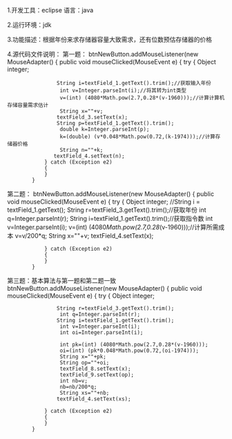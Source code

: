 1.开发工具：eclipse
  语言：java

2.运行环境：jdk

3.功能描述：根据年份来求存储器容量大致需求，还有位数预估存储器的价格

4.源代码文件说明： 
  第一题：
  btnNewButton.addMouseListener(new MouseAdapter()
        {
            public void mouseClicked(MouseEvent e)
            {
                try
                {
                	Object integer;
					
					String i=textField_1.getText().trim();//获取输入年份
					 int v=Integer.parseInt(i);//将其转为int类型
					 v=(int) (4080*Math.pow(2.7,0.28*(v-1960)));//计算计算机存储容量需求估计
					 String x=""+v;
                    textField_3.setText(x);
                    String p=textField_1.getText().trim();
					 double k=Integer.parseInt(p);
					 k=(double) (v*0.048*Math.pow(0.72,(k-1974)));//计算存储器价格
					 String n=""+k;
                   textField_4.setText(n);
                } catch (Exception e2)
                {
                }
            }
  第二题：
  btnNewButton.addMouseListener(new MouseAdapter()
        {
            public void mouseClicked(MouseEvent e)
            {
                try
                {
                	Object integer;
					//String i =  textField_1.getText();
                	String r=textField_3.getText().trim();//获取年份
					 int q=Integer.parseInt(r);
                	String i=textField_1.getText().trim();//获取指令数
					 int v=Integer.parseInt(i);
					 v=(int) (4080*Math.pow(2.7,0.28*(v-1960)));//计算所需成本
					 v=v/200*q;
					 String x=""+v;
                    textField_4.setText(x);
                    
                } catch (Exception e2)
                {
                }
            }

  第三题：基本算法与第一题和第二题一致
  	btnNewButton.addMouseListener(new MouseAdapter()
        {
            public void mouseClicked(MouseEvent e)
            {
                try
                {
                	Object integer;
					
                	String r=textField_3.getText().trim();
					 int q=Integer.parseInt(r);
                	String i=textField_1.getText().trim();
					 int v=Integer.parseInt(i);
					 int oi=Integer.parseInt(i);
					
					 int pk=(int) (4080*Math.pow(2.7,0.28*(v-1960)));
					 oi=(int) (pk*0.048*Math.pow(0.72,(oi-1974)));
					 String x=""+pk;
					 String op=""+oi;
					 textField_8.setText(x);
					 textField_9.setText(op);
					 int nb=v;
					 nb=nb/200*q;
					 String xs=""+nb;
                    textField_4.setText(xs);
                    
                } catch (Exception e2)
                {
                }
            }